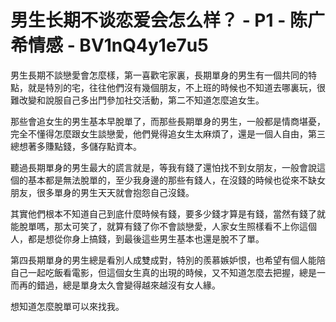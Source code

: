 # 男生长期不谈恋爱会怎么样？ - P1 - 陈广希情感 - BV1nQ4y1e7u5

男生長期不談戀愛會怎麼樣，第一喜歡宅家裏，長期單身的男生有一個共同的特點，就是特別的宅，往往他們沒有幾個朋友，不上班的時候也不知道去哪裏玩，很難改變和說服自己多出門參加社交活動，第二不知道怎麼追女生。

那些會追女生的男生基本早脫單了，而那些長期單身的男生，一般都是情商堪憂，完全不懂得怎麼跟女生談戀愛，他們覺得追女生太麻煩了，還是一個人自由，第三總想著多賺點錢，多儲存點資本。

聽過長期單身的男生最大的謊言就是，等我有錢了還怕找不到女朋友，一般會說這個的基本都是無法脫單的，至少我身邊的那些有錢人，在沒錢的時候也從來不缺女朋友，很多單身的男生天天就會抱怨自己沒錢。

其實他們根本不知道自己到底什麼時候有錢，要多少錢才算是有錢，當然有錢了就能脫單嗎，那太可笑了，就算有錢了你不會談戀愛，人家女生照樣看不上你這個人，都是想從你身上搞錢，到最後這些男生基本也還是脫不了單。

第四長期單身的男生總是看別人成雙成對，特別的羨慕嫉妒恨，也希望有個人能陪自己一起吃飯看電影，但這個女生真的出現的時候，又不知道怎麼去把握，總是一而再的錯過，總是單身太久會變得越來越沒有女人緣。

想知道怎麼脫單可以來找我。